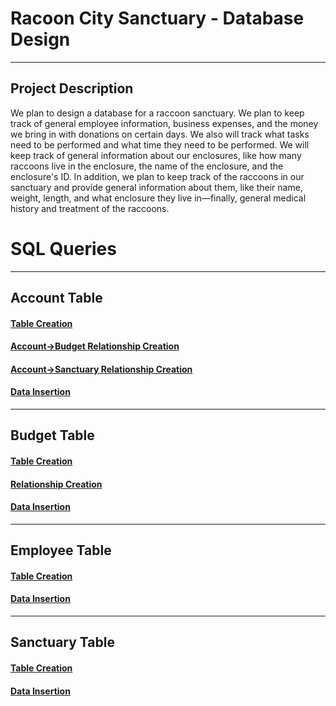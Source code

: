 # Racoon City Sanctuary - Database Design
***
## Project Description
We plan to design a database for a raccoon sanctuary. We plan to keep track of general employee information, business expenses, and the money we bring in with donations on certain days. 
We also will track what tasks need to be performed and what time they need to be performed.  We will keep track of general information about our enclosures, like how many raccoons live in the enclosure, the name of the enclosure, and the enclosure's ID. 
In addition, we plan to keep track of the raccoons in our sanctuary and provide general information about them, like their name, weight, length, and what enclosure they live in—finally, general medical history and treatment of the raccoons.

# SQL Queries

***
## Account Table
#### [Table Creation](Account/create_account_table.sql)
#### [Account->Budget Relationship Creation](Account/alter_account_budget_relationship.sql)
#### [Account->Sanctuary Relationship Creation](Account/alter_account_sanctuary_relationship.sql)
#### [Data Insertion](Account/insert_into_account_table.sql)
***
## Budget Table
#### [Table Creation](Budget/create_budget_table.sql)
#### [Relationship Creation](Budget/alter_budget_account_relationship.sql)
#### [Data Insertion](Budget/insert_into_budget_table.sql)
*** 
## Employee Table
#### [Table Creation](Employee/create_employee_table.sql)
#### [Data Insertion](Employee/insert_into_employee_table.sql)
***
## Sanctuary Table
#### [Table Creation](Sanctuary/create_sanctuary_table.sql)
#### [Data Insertion](Sanctuary/insert_into_sanctuary_table.sql)
